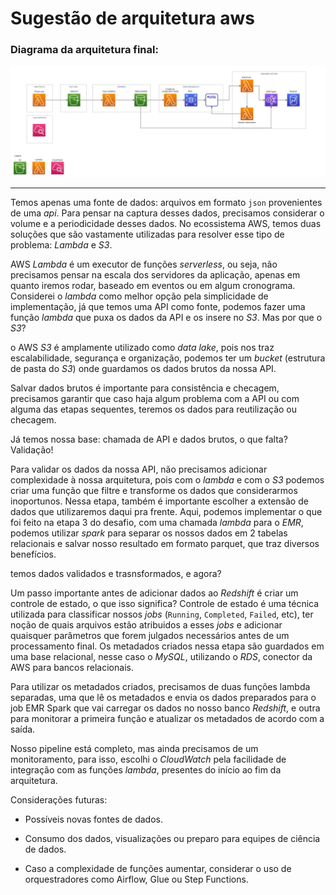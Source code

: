# Sugestão de arquitetura aws

### Diagrama da arquitetura final:

![Arquitetura](Diagrama_arquitetura_AWS.jpg)

---



Temos apenas uma fonte de dados: arquivos em formato `json` provenientes de uma _api_. Para pensar na captura desses dados, precisamos considerar o volume e a periodicidade desses dados. No ecossistema AWS, temos duas soluções que são vastamente utilizadas para resolver esse tipo de problema: _Lambda_ e _S3_.

AWS _Lambda_ é um executor de funções _serverless_, ou seja, não precisamos pensar na escala dos servidores da aplicação, apenas em quanto iremos rodar, baseado em eventos ou em algum cronograma. Considerei o _lambda_ como melhor opção pela simplicidade de implementação, já que temos uma API como fonte, podemos fazer uma função _lambda_ que puxa os dados da API e os insere no _S3_. Mas por que o _S3_?

o AWS _S3_ é amplamente utilizado como _data lake_, pois nos traz escalabilidade, segurança e organização, podemos ter um _bucket_ (estrutura de pasta do _S3_) onde guardamos os dados brutos da nossa API.

Salvar dados brutos é importante para consistência e checagem, precisamos garantir que caso haja algum problema com a API ou com alguma das etapas sequentes, teremos os dados para reutilização ou checagem.

Já temos nossa base: chamada de API e dados brutos, o que falta? Validação! 

Para validar os dados da nossa API, não precisamos adicionar complexidade à nossa arquitetura, pois com o _lambda_ e com o _S3_ podemos criar uma função que filtre e transforme os dados que considerarmos inoportunos. Nessa etapa, também é importante escolher a extensão de dados que utilizaremos daqui pra frente. Aqui, podemos implementar o que foi feito na etapa 3 do desafio, com uma chamada _lambda_ para o _EMR_, podemos utilizar _spark_ para separar os nossos dados em 2 tabelas relacionais e salvar nosso resultado em formato parquet, que traz diversos benefícios.

temos dados validados e trasnsformados, e agora? 

Um passo importante antes de adicionar dados ao _Redshift_ é criar um controle de estado, o que isso significa? Controle de estado é uma técnica utilizada para classificar nossos _jobs_ (`Running`, `Completed`, `Failed`, etc), ter noção de quais arquivos estão atribuidos a esses _jobs_ e adicionar quaisquer parâmetros que forem julgados necessários antes de um processamento final. Os metadados criados nessa etapa são guardados em uma base relacional, nesse caso o _MySQL_, utilizando o _RDS_, conector da AWS para bancos relacionais.

Para utilizar os metadados criados, precisamos de duas funções lambda separadas, uma que lê os metadados e envia os dados preparados para o job EMR Spark que vai carregar os dados no nosso banco _Redshift_, e outra para monitorar a primeira função e atualizar os metadados de acordo com a saída.

Nosso pipeline está completo, mas ainda precisamos de um monitoramento, para isso, escolhi o _CloudWatch_ pela facilidade de integração com as funções _lambda_, presentes do início ao fim da arquitetura.

Considerações futuras: 

* Possíveis novas fontes de dados.

* Consumo dos dados, visualizações ou preparo para equipes de ciência de dados.

* Caso a complexidade de funções aumentar, considerar o uso de orquestradores como Airflow, Glue ou Step Functions.
